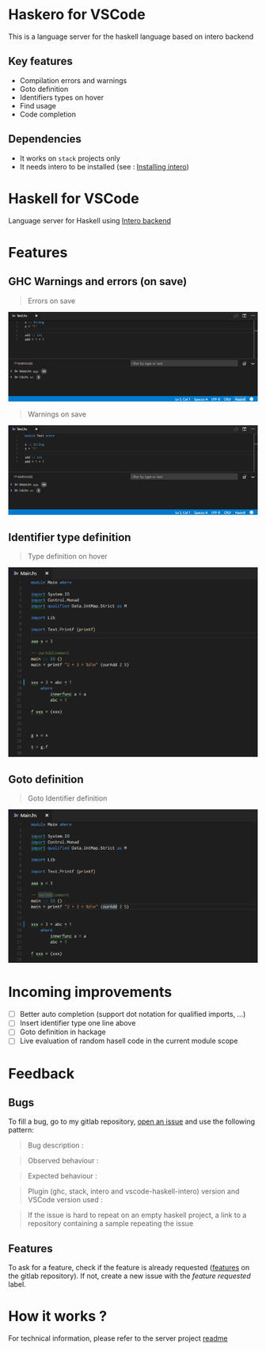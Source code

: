 # Haskero for VSCode
This is a language server for the haskell language based on intero backend

## Key features

* Compilation errors and warnings
* Goto definition
* Identifiers types on hover
* Find usage
* Code completion

## Dependencies

* It works on `stack` projects only
* It needs intero to be installed (see : [Installing intero](https://github.com/commercialhaskell/intero/blob/master/TOOLING.md#installing))

# Haskell for VSCode
Language server for Haskell using [Intero backend](https://github.com/commercialhaskell/intero)


# Features

## GHC Warnings and errors (on save)

> Errors on save

![GHC Errors](./media/error-on-save.gif "GHC Errors")

> Warnings on save

![GHC Warnings](./media/warning-on-save.gif "GHC Warnings")


## Identifier type definition

> Type definition on hover

![Type definition](./media/type-at.gif "Type definition")

## Goto definition

> Goto Identifier definition

![Goto definition](./media/loc-at.gif "Goto definition")

# Incoming improvements

- [ ] Better auto completion (support dot notation for qualified imports, ...)
- [ ] Insert identifier type one line above
- [ ] Goto definition in hackage
- [ ] Live evaluation of random hasell code in the current module scope

# Feedback

## Bugs

To fill a bug, go to my gitlab repository, [open an issue](https://gitlab.com/vannnns/VSCode-haskell-intero/issues) and use the following pattern:
> Bug description :

> Observed behaviour :

> Expected behaviour :

> Plugin (ghc, stack, intero and vscode-haskell-intero) version and VSCode version used :

> If the issue is hard to repeat on an empty haskell project, a link to a repository containing a sample repeating the issue

## Features

To ask for a feature, check if the feature is already requested ([features](https://gitlab.com/vannnns/VSCode-haskell-intero/issues?label_name%5B%5D=Feature) on the gitlab repository).
If not, create a new issue with the *feature requested* label.

# How it works ?

For technical information, please refer to the server project [readme](https://gitlab.com/vannnns/VSCode-haskell-intero/blob/master/server/README.md)